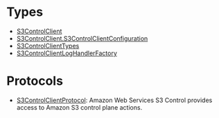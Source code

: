 # Types

  - [S3ControlClient](/aws-sdk-swift/reference/0.x/AWSS3Control/S3ControlClient)
  - [S3ControlClient.S3ControlClientConfiguration](/aws-sdk-swift/reference/0.x/AWSS3Control/S3ControlClient_S3ControlClientConfiguration)
  - [S3ControlClientTypes](/aws-sdk-swift/reference/0.x/AWSS3Control/S3ControlClientTypes)
  - [S3ControlClientLogHandlerFactory](/aws-sdk-swift/reference/0.x/AWSS3Control/S3ControlClientLogHandlerFactory)

# Protocols

  - [S3ControlClientProtocol](/aws-sdk-swift/reference/0.x/AWSS3Control/S3ControlClientProtocol):
    Amazon Web Services S3 Control provides access to Amazon S3 control plane actions.
